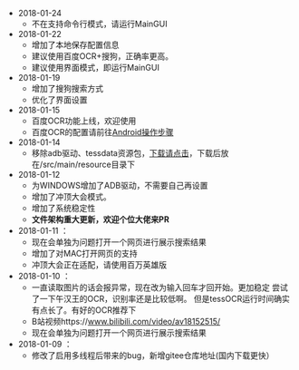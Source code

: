 + 2018-01-24
  + 不在支持命令行模式，请运行MainGUI
+ 2018-01-22
  + 增加了本地保存配置信息
  + 建议使用百度OCR+搜狗，正确率更高。
  + 建议使用界面模式，即运行MainGUI
+ 2018-01-19
  + 增加了搜狗搜索方式
  + 优化了界面设置
+ 2018-01-15
  +  百度OCR功能上线，欢迎使用
  +  百度OCR的配置请前往[Android操作步骤](https://github.com/lingfengsan/MillionHero/wiki/Android%E6%93%8D%E4%BD%9C%E6%AD%A5%E9%AA%A4)
+ 2018-01-14
  +  移除adb驱动、tessdata资源包，[下载请点击](http://url.cn/5nahQml)，下载后放在/src/main/resource目录下
+ 2018-01-12
  +  为WINDOWS增加了ADB驱动，不需要自己再设置
  +  增加了冲顶大会模式。
  +  增加了系统稳定性
  +  **文件架构重大更新，欢迎个位大佬来PR**
+ 2018-01-11 ：
  +  现在会单独为问题打开一个网页进行展示搜索结果
  +  增加了对MAC打开网页的支持
  +  冲顶大会正在适配，请使用百万英雄版
+ 2018-01-10 ：
  + 一直读取图片的话会报异常，现在改为输入回车才回开始。更加稳定 尝试了一下午汉王的OCR，识别率还是比较低啊。 但是tessOCR运行时间确实有点长了。有好的OCR推荐下
  + B站视频https://www.bilibili.com/video/av18152515/
  + 现在会单独为问题打开一个网页进行展示搜索结果
+ 2018-01-09 ：
  + 修改了启用多线程后带来的bug，新增gitee仓库地址(国内下载更快）